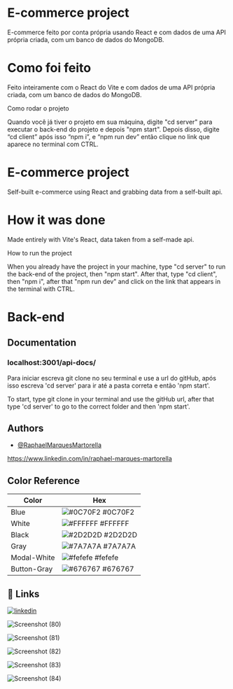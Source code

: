 
# E-commerce project


E-commerce feito por conta própria usando React e com dados de uma API própria criada, com um banco de dados do MongoDB.


# Como foi feito


Feito inteiramente com o React do Vite e com dados de uma API própria criada, com um banco de dados do MongoDB.


Como rodar o projeto

Quando você já tiver o projeto em sua máquina, digite "cd server" para executar o back-end do projeto e depois "npm start". Depois disso, digite “cd client” após isso “npm i”, e “npm run dev” então clique no link que aparece no terminal com CTRL.

# E-commerce project

Self-built e-commerce using React and grabbing data from a self-built api.

# How it was done

Made entirely with Vite's React, data taken from a self-made api.

How to run the project

When you already have the project in your machine, type "cd server" to run the back-end of the project, then "npm start". After that, type "cd client", then "npm i", after that "npm run dev" and click on the link that appears in the terminal with CTRL.



# Back-end 


## Documentation


### localhost:3001/api-docs/



Para iniciar escreva git clone no seu terminal e use a url do gitHub, após isso escreva 'cd server' para ir até a pasta correta e então 'npm start'.

To start, type git clone in your terminal and use the gitHub url, after that type 'cd server' to go to the correct folder and then 'npm start'.




## Authors

- [@RaphaelMarquesMartorella](https://github.com/RaphaelMarquesMartorella)

https://www.linkedin.com/in/raphael-marques-martorella

## Color Reference

| Color             | Hex                                                                |
| ----------------- | ------------------------------------------------------------------ |
| Blue |          ![#0C70F2](https://via.placeholder.com/10/C70F2?text=+) #0C70F2 |
| White |         ![#FFFFFF](https://via.placeholder.com/10/FFFFFF?text=+) #FFFFFF |
| Black |         ![#2D2D2D](https://via.placeholder.com/10/2D2D2D?text=+) #2D2D2D |
| Gray |          ![#7A7A7A](https://via.placeholder.com/10/7A7A7A?text=+) #7A7A7A |
| Modal-White |   ![#fefefe](https://via.placeholder.com/10/fefefe?text=+) #fefefe |
| Button-Gray |   ![#676767](https://via.placeholder.com/10/676767?text=+) #676767 |






## 🔗 Links
[![linkedin](https://img.shields.io/badge/linkedin-0A66C2?style=for-the-badge&logo=linkedin&logoColor=white)](https://www.linkedin.com/in/raphael-marques-martorella)







![Screenshot (80)](https://github.com/RaphaelMarquesMartorella/E-commerce-project/assets/118463534/ce063d7c-bcc3-47a4-908b-e46e54481542)











![Screenshot (81)](https://github.com/RaphaelMarquesMartorella/E-commerce-project/assets/118463534/1747e95a-1796-4025-b6b9-18f3ceee86b3)












![Screenshot (82)](https://github.com/RaphaelMarquesMartorella/E-commerce-project/assets/118463534/a3fd7a32-a08e-4106-9eed-b9b6ae125114)

















![Screenshot (83)](https://github.com/RaphaelMarquesMartorella/E-commerce-project/assets/118463534/3c0bb8db-2f62-4e65-9185-0c6f7c2e3616)

















![Screenshot (84)](https://github.com/RaphaelMarquesMartorella/E-commerce-project/assets/118463534/9dd0be07-fb8e-4650-922c-29fa49e9467a)























